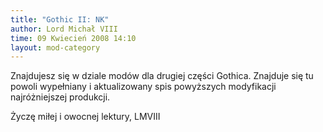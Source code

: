 ```yaml
---
title: "Gothic II: NK"
author: Lord Michał VIII
time: 09 Kwiecień 2008 14:10
layout: mod-category
---
```


Znajdujesz się w dziale modów dla drugiej części Gothica. 
Znajduje się tu powoli wypełniany i aktualizowany spis powyższych modyfikacji najróżniejszej produkcji. 

Życzę miłej i owocnej lektury, LMVIII 